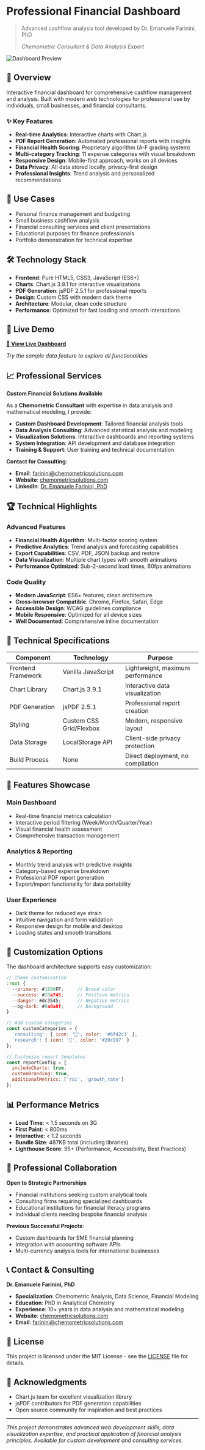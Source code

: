 # Professional Financial Dashboard

> Advanced cashflow analysis tool developed by Dr. Emanuele Farinini, PhD
> 
> *Chemometric Consultant & Data Analysis Expert*

![Dashboard Preview](./demo/screenshots/Pic1.png)

## 🔬 Overview

Interactive financial dashboard for comprehensive cashflow management and analysis. Built with modern web technologies for professional use by individuals, small businesses, and financial consultants.

### ✨ Key Features

- **Real-time Analytics**: Interactive charts with Chart.js
- **PDF Report Generation**: Automated professional reports with insights
- **Financial Health Scoring**: Proprietary algorithm (A-F grading system)
- **Multi-category Tracking**: 11 expense categories with visual breakdown
- **Responsive Design**: Mobile-first approach, works on all devices
- **Data Privacy**: All data stored locally, privacy-first design
- **Professional Insights**: Trend analysis and personalized recommendations

## 🎯 Use Cases

- Personal finance management and budgeting
- Small business cashflow analysis
- Financial consulting services and client presentations
- Educational purposes for finance professionals
- Portfolio demonstration for technical expertise

## 🛠️ Technology Stack

- **Frontend**: Pure HTML5, CSS3, JavaScript (ES6+)
- **Charts**: Chart.js 3.9.1 for interactive visualizations
- **PDF Generation**: jsPDF 2.5.1 for professional reports
- **Design**: Custom CSS with modern dark theme
- **Architecture**: Modular, clean code structure
- **Performance**: Optimized for fast loading and smooth interactions

## 🚀 Live Demo

[**🔗 View Live Dashboard**](https://farininichemometricsolutions.github.io/financial-dashboard/)

*Try the sample data feature to explore all functionalities*


## 📈 Professional Services

**Custom Financial Solutions Available**

As a **Chemometric Consultant** with expertise in data analysis and mathematical modeling, I provide:

- **Custom Dashboard Development**: Tailored financial analysis tools
- **Data Analysis Consulting**: Advanced statistical analysis and modeling
- **Visualization Solutions**: Interactive dashboards and reporting systems
- **System Integration**: API development and database integration
- **Training & Support**: User training and technical documentation

**Contact for Consulting**:
- **Email**: farinini@chemometricsolutions.com
- **Website**: [chemometricsolutions.com](https://chemometricsolutions.com)
- **LinkedIn**: [Dr. Emanuele Farinini, PhD](https://www.linkedin.com/in/emanuele-farinini-609a0a147/)

## 🏆 Technical Highlights

### Advanced Features
- **Financial Health Algorithm**: Multi-factor scoring system
- **Predictive Analytics**: Trend analysis and forecasting capabilities
- **Export Capabilities**: CSV, PDF, JSON backup and restore
- **Data Visualization**: Multiple chart types with smooth animations
- **Performance Optimized**: Sub-2-second load times, 60fps animations

### Code Quality
- **Modern JavaScript**: ES6+ features, clean architecture
- **Cross-browser Compatible**: Chrome, Firefox, Safari, Edge
- **Accessible Design**: WCAG guidelines compliance
- **Mobile Responsive**: Optimized for all device sizes
- **Well Documented**: Comprehensive inline documentation

## 📝 Technical Specifications

| Component | Technology | Purpose |
|-----------|------------|---------|
| Frontend Framework | Vanilla JavaScript | Lightweight, maximum performance |
| Chart Library | Chart.js 3.9.1 | Interactive data visualization |
| PDF Generation | jsPDF 2.5.1 | Professional report creation |
| Styling | Custom CSS Grid/Flexbox | Modern, responsive layout |
| Data Storage | LocalStorage API | Client-side privacy protection |
| Build Process | None | Direct deployment, no compilation |

## 🎨 Features Showcase

### Main Dashboard
- Real-time financial metrics calculation
- Interactive period filtering (Week/Month/Quarter/Year)
- Visual financial health assessment
- Comprehensive transaction management

### Analytics & Reporting
- Monthly trend analysis with predictive insights
- Category-based expense breakdown
- Professional PDF report generation
- Export/import functionality for data portability

### User Experience
- Dark theme for reduced eye strain
- Intuitive navigation and form validation
- Responsive design for mobile and desktop
- Loading states and smooth transitions

## 🔧 Customization Options

The dashboard architecture supports easy customization:

```javascript
// Theme customization
:root {
  --primary: #1E90FF;     // Brand color
  --success: #28a745;     // Positive metrics
  --danger: #dc3545;      // Negative metrics
  --bg-dark: #0a0a0f;     // Background
}

// Add custom categories
const customCategories = {
  'consulting': { icon: '💼', color: '#6f42c1' },
  'research': { icon: '🔬', color: '#20c997' }
};

// Customize report templates
const reportConfig = {
  includeCharts: true,
  customBranding: true,
  additionalMetrics: ['roi', 'growth_rate']
};
```

## 📊 Performance Metrics

- **Load Time**: < 1.5 seconds on 3G
- **First Paint**: < 800ms
- **Interactive**: < 1.2 seconds
- **Bundle Size**: 487KB total (including libraries)
- **Lighthouse Score**: 95+ (Performance, Accessibility, Best Practices)

## 🤝 Professional Collaboration

**Open to Strategic Partnerships**

- Financial institutions seeking custom analytical tools
- Consulting firms requiring specialized dashboards
- Educational institutions for financial literacy programs
- Individual clients needing bespoke financial analysis

**Previous Successful Projects**:
- Custom dashboards for SME financial planning
- Integration with accounting software APIs
- Multi-currency analysis tools for international businesses

## 📞 Contact & Consulting

**Dr. Emanuele Farinini, PhD**
- **Specialization**: Chemometric Analysis, Data Science, Financial Modeling
- **Education**: PhD in Analytical Chemistry
- **Experience**: 10+ years in data analysis and mathematical modeling
- **Website**: [chemometricsolutions.com](https://chemometricsolutions.com)
- **Email**: farinini@chemometricsolutions.com

## 📄 License

This project is licensed under the MIT License - see the [LICENSE](LICENSE) file for details.

## 🙏 Acknowledgments

- Chart.js team for excellent visualization library
- jsPDF contributors for PDF generation capabilities
- Open source community for inspiration and best practices

---

*This project demonstrates advanced web development skills, data visualization expertise, and practical application of financial analysis principles. Available for custom development and consulting services.*
